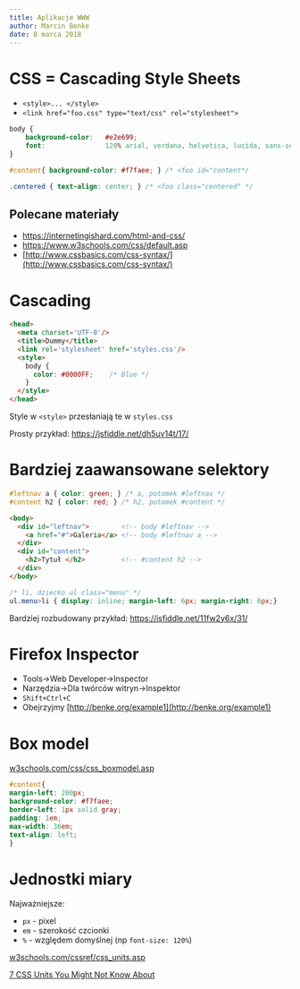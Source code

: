 ```yaml
---
title: Aplikacje WWW
author: Marcin Benke
date: 8 marca 2018
---
```


# CSS = Cascading Style Sheets
* `<style>... </style>`
* `<link href="foo.css" type="text/css" rel="stylesheet">`


```css
body {
    background-color:   #e2e699;
    font:               120% arial, verdana, helvetica, lucida, sans-serif;
}

#content{ background-color: #f7faee; } /* <foo id="content*/

.centered { text-align: center; } /* <foo class="centered" */
```

## Polecane materiały
* https://internetingishard.com/html-and-css/
* https://www.w3schools.com/css/default.asp
* [http://www.cssbasics.com/css-syntax/](http://www.cssbasics.com/css-syntax/)

# Cascading

``` html
<head>
  <meta charset='UTF-8'/>
  <title>Dummy</title>
  <link rel='stylesheet' href='styles.css'/>
  <style>
    body {
      color: #0000FF;    /* Blue */
    }
  </style>
</head>
```

Style w `<style>` przesłaniają te w `styles.css`

Prosty przykład: https://jsfiddle.net/dh5uv14t/17/

# Bardziej zaawansowane selektory

``` css
#leftnav a { color: green; } /* a, potomek #leftnav */
#content h2 { color: red; } /* h2, potomek #content */
```

``` html
<body>
  <div id="leftnav">        <!-- body #leftnav -->
    <a href="#">Galeria</a> <!-- body #leftnav a -->
  </div>
  <div id="content">	
    <h2>Tytuł </h2>         <!-- #content h2 -->
  </div>
</body>	
```

``` css
/* li, dziecko ul class="menu" */
ul.menu>li { display: inline; margin-left: 6px; margin-right: 6px;}
```

Bardziej rozbudowany przykład: https://jsfiddle.net/11fw2y6x/31/

# Firefox Inspector

* Tools->Web Developer->Inspector
* Narzędzia->Dla twórców witryn->Inspektor
* `Shift+Ctrl+C`
* Obejrzyjmy [http://benke.org/example1](http://benke.org/example1)

# Box model

[w3schools.com/css/css_boxmodel.asp](http://w3schools.com/css/css_boxmodel.asp)

``` css
#content{
margin-left: 200px;
background-color: #f7faee;
border-left: 1px solid gray;
padding: 1em;
max-width: 36em;
text-align: left;
}
```

# Jednostki miary

Najważniejsze:

* `px` - pixel
* `em` - szerokość czcionki
* `%` - względem domyślnej (np `font-size: 120%`)

[w3schools.com/cssref/css_units.asp](http://www.w3schools.com/cssref/css_units.asp)

[7 CSS Units You Might Not Know About](http://webdesign.tutsplus.com/articles/7-css-units-you-might-not-know-about--cms-22573)
